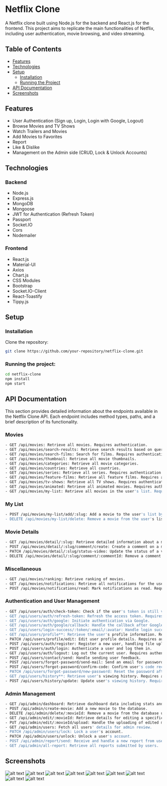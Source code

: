 # Netflix Clone

A Netflix clone built using Node.js for the backend and React.js for the frontend. This project aims to replicate the main functionalities of Netflix, including user authentication, movie browsing, and video streaming.

## Table of Contents

- [Features](#features)
- [Technologies](#technologies)
- [Setup](#setup)
  - [Installation](#installation)
  - [Running the Project](#running-the-project)
- [API Documentation](#api-documentation)
- [Screenshots](#screenshots)

## Features

- User Authentication (Sign up, Login, Login with Google, Logout)
- Browse Movies and TV Shows
- Watch Trailers and Movies
- Add Movies to Favorites
- Report
- Like & Dislike
- Management on the Admin side (CRUD, Lock & Unlock Accounts)

## Technologies

### Backend
- Node.js
- Express.js
- MongoDB
- Mongoose
- JWT for Authentication (Refresh Token)
- Passport
- Socket.IO
- Cors
- Nodemailer

### Frontend
- React.js
- Material-UI
- Axios
- Chart.js
- CSS Modules
- Bootstrap
- Socket.IO-Client
- React-Toastify
- Tippy.js

## Setup

### Installation

Clone the repository:

```bash
git clone https://github.com/your-repository/netflix-clone.git
```

### Running the project:
```bash
cd netflix-clone
npm install
npm start
```

## API Documentation

This section provides detailed information about the endpoints available in the Netflix Clone API. Each endpoint includes method types, paths, and a brief description of its functionality.

### Movies
```bash
- GET /api/movies: Retrieve all movies. Requires authentication.
- GET /api/movies/search-results: Retrieve search results based on query parameters.
- GET /api/movies/search-films: Search for films. Requires authentication.
- GET /api/movies/thumbnail: Retrieve all movie thumbnails.
- GET /api/movies/categories: Retrieve all movie categories.
- GET /api/movies/countries: Retrieve all countries.
- GET /api/movies/series: Retrieve all series. Requires authentication.
- GET /api/movies/feature-films: Retrieve all feature films. Requires authentication.
- GET /api/movies/tv-shows: Retrieve all TV shows. Requires authentication.
- GET /api/movies/animated: Retrieve all animated movies. Requires authentication.
- GET /api/movies/my-list: Retrieve all movies in the user's list. Requires authentication.
```
### My List
```bash
- POST /api/movies/my-list/add/:slug: Add a movie to the user's list by slug. Requires authentication.
- DELETE /api/movies/my-list/delete: Remove a movie from the user's list. Requires authentication.
```
### Movie Details
```bash
- GET /api/movies/detail/:slug: Retrieve detailed information about a movie, including comments. Requires authentication.
- POST /api/movies/detail/:slug/comment/create: Create a comment on a movie.
- PATCH /api/movies/detail/:slug/status-video: Update the status of a video, such as marking it as liked or disliked.
- DELETE /api/movies/detail/:slug/comment/:commentId: Remove a comment from a movie.
```
### Miscellaneous
```bash
- GET /api/movies/ranking: Retrieve ranking of movies.
- GET /api/movies/notifications: Retrieve all notifications for the user. Requires authentication.
- POST /api/movies/notifications/read: Mark notifications as read. Requires authentication.
```
### Authentication and User Management
```bash
- GET /api/users/auth/check-token: Check if the user's token is still valid. Requires authentication.
- GET /api/users/auth/refresh-token: Refresh the access token. Requires authentication.
- GET /api/users/auth/google: Initiate authentication via Google.
- GET /api/users/auth/google/callback: Handle the callback after Google authentication.
- GET /api/users/login-success/:token/:email/:avatar: Handle login success and redirect with token, email, and avatar details.
- GET /api/users/profile**: Retrieve the user's profile information. Requires authentication.
- PATCH /api/users/profile/edit: Edit user profile details. Requires authentication.
- POST /api/users/auth/register: Register a new user, handling file upload for the avatar.
- POST /api/users/auth/login: Authenticate a user and log them in.
- GET /api/users/auth/logout: Log out the current user. Requires authentication.
- POST /api/users/contact/send: Handle sending user feedback.
- POST /api/users/forgot-password/send-mail: Send an email for password recovery.
- POST /api/users/forgot-password/confirm-code: Confirm user's code received via email for password reset.
- PATCH /api/users/forgot-password/new-password: Reset the password after confirming the code.
- GET /api/users/history**: Retrieve user's viewing history. Requires authentication.
- POST /api/users/history/update: Update user's viewing history. Requires authentication.
```
### Admin Management
```bash
- GET /api/admin/dashboard: Retrieve dashboard data including stats and overviews.
- POST /api/admin/create-movie: Add a new movie to the database.
- DELETE /api/admin/delete/:movieId: Remove a movie from the database using its ID.
- GET /api/admin/edit/:movieId: Retrieve details for editing a specific movie.
- PUT /api/admin/edit/:movieId/upload: Handle the uploading of edited movie details.
- GET /api/admin/users: Fetch all users' details for admin review.
- PATCH /api/admin/users/lock: Lock a user's account.
- PATCH /api/admin/users/unlock: Unlock a user's account.
- POST /api/admin/report/send: Receive and handle a new report from users.
- GET /api/admin/all-report: Retrieve all reports submitted by users.
```
## Screenshots
![alt text](image.png)
![alt text](image-1.png)
![alt text](image-2.png)
![alt text](image-3.png)
![alt text](image-4.png)
![alt text](image-5.png)
![alt text](image-6.png)
![alt text](image-7.png)
![alt text](image-8.png)